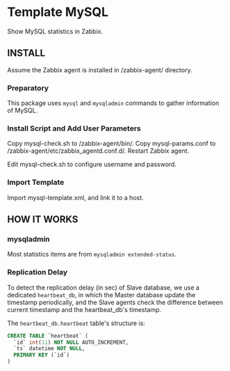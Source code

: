 Template MySQL
============

Show MySQL statistics in Zabbix.

INSTALL
-------

Assume the Zabbix agent is installed in /zabbix-agent/ directory.

### Preparatory

This package uses `mysql` and `mysqladmin` commands to gather information of MySQL.

### Install Script and Add User Parameters

Copy mysql-check.sh to /zabbix-agent/bin/. Copy mysql-params.conf to /zabbix-agent/etc/zabbix_agentd.conf.d/. Restart Zabbix agent.

Edit mysql-check.sh to configure username and password.

### Import Template

Import mysql-template.xml, and link it to a host.

HOW IT WORKS
------------

### mysqladmin

Most statistics items are from `mysqladmin extended-status`.

### Replication Delay

To detect the replication delay (in sec) of Slave database, we use a dedicated `heartbeat_db`, in which the Master database update the timestamp periodically, and the Slave agents check the difference between current timestamp and the heartbeat_db's timestamp.

The `heartbeat_db.heartbeat` table's structure is:

```sql
CREATE TABLE `heartbeat` (
  `id` int(11) NOT NULL AUTO_INCREMENT,
  `ts` datetime NOT NULL,
  PRIMARY KEY (`id`)
)
```

